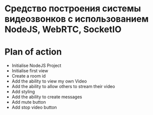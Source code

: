 # Средство построения системы видеозвонков с использованием NodeJS, WebRTC, SocketIO

# Plan of action

- Initialise NodeJS Project
- Initialise first view
- Create a room id 
- Add the ability to view my own Video
- Add the ability to allow others to stream their video
- Add styling
- Add the ability to create messages
- Add mute button
- Add stop video button